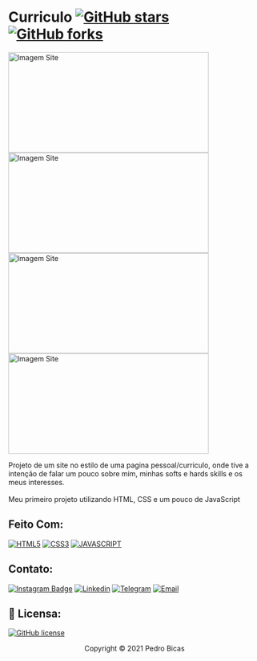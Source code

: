 # Curriculo [![GitHub stars](https://img.shields.io/github/stars/PedroBicas/pagina-pessoal)](https://github.com/PedroBicas/pagina-pessoal/stargazers) [![GitHub forks](https://img.shields.io/github/forks/PedroBicas/pagina-pessoal)](https://github.com/PedroBicas/pagina-pessoal/network)

<img width="400px" height="200px" src="https://cdn.discordapp.com/attachments/905749782721597455/941132999469170688/foto.png" alt="Imagem Site"> <img width="400px" height="200px" src="https://cdn.discordapp.com/attachments/905749782721597455/941137383208939530/unknown.png" alt="Imagem Site"> <img width="400px" height="200px" src="https://cdn.discordapp.com/attachments/905749782721597455/941137783232282624/unknown.png" alt="Imagem Site"> <img width="400px" height="200px" src="https://cdn.discordapp.com/attachments/905749782721597455/941137979676688414/unknown.png" alt="Imagem Site"> 

Projeto de um site no estilo de uma pagina pessoal/curriculo, onde tive a intenção de falar um pouco sobre mim, minhas softs e hards skills e os meus interesses.
<br>
<br>
Meu primeiro projeto utilizando HTML, CSS e um pouco de JavaScript



## Feito Com:
[![HTML5](https://img.shields.io/badge/HTML5-E34F26?style=for-the-badge&logo=html5&logoColor=white)](https://developer.mozilla.org/pt-BR/docs/Web/HTML)
[![CSS3](https://img.shields.io/badge/CSS3-1572B6?style=for-the-badge&logo=css3&logoColor=white)](https://developer.mozilla.org/pt-BR/docs/Web/CSS)
[![JAVASCRIPT](https://img.shields.io/badge/JavaScript-F7DF1E?style=for-the-badge&logo=javascript&logoColor=black)](https://developer.mozilla.org/pt-BR/docs/Web/JavaScript)

## Contato:
[![Instagram Badge](https://img.shields.io/badge/Instagram-E4405F?style=for-the-badge&logo=instagram&logoColor=white)](https://www.instagram.com/pedro_bicas/)
[![Linkedin](https://img.shields.io/badge/LinkedIn-0077B5?style=for-the-badge&logo=linkedin&logoColor=white)](https://www.linkedin.com/in/pedro-bicas-89664521a/)
[![Telegram](https://img.shields.io/badge/Telegram-2CA5E0?style=for-the-badge&logo=telegram&logoColor=white)](https://t.me/pedrobicas)
[![Email](https://img.shields.io/badge/Gmail-D14836?style=for-the-badge&logo=gmail&logoColor=white)](mailto:pedrobicascouto@hotmail.com)

## 🔖 Licensa:
[![GitHub license](https://img.shields.io/github/license/PedroBicas/pagina-pessoal)](https://github.com/PedroBicas/pagina-pessoal/blob/main/LICENSE)

<p align="center">Copyright © 2021 Pedro Bicas</p>
